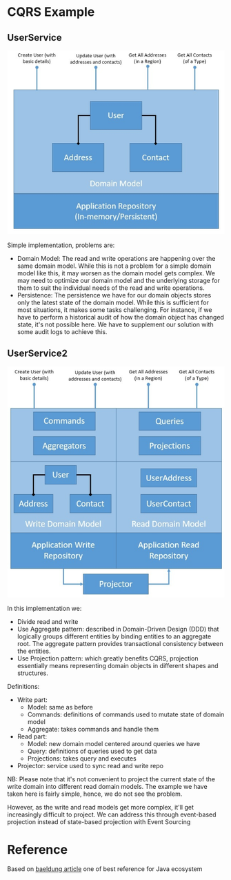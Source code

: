 # CQRS Example

## UserService
![](images/CRUD-Application.jpg)

Simple implementation, problems are:
* Domain Model: The read and write operations are happening over the same domain model. While this is not a problem for a simple domain model like this, it may worsen as the domain model gets complex. We may need to optimize our domain model and the underlying storage for them to suit the individual needs of the read and write operations.
* Persistence: The persistence we have for our domain objects stores only the latest state of the domain model. While this is sufficient for most situations, it makes some tasks challenging. For instance, if we have to perform a historical audit of how the domain object has changed state, it's not possible here. We have to supplement our solution with some audit logs to achieve this.

## UserService2
![](images/CQRS-Application.jpg)

In this implementation we:
* Divide read and write
* Use Aggregate pattern: described in Domain-Driven Design (DDD) that logically groups different entities by binding entities to an aggregate root. The aggregate pattern provides transactional consistency between the entities.
* Use Projection pattern: which greatly benefits CQRS, projection essentially means representing domain objects in different shapes and structures.

Definitions:
* Write part:
  * Model: same as before
  * Commands: definitions of commands used to mutate state of domain model
  * Aggregate: takes commands and handle them
* Read part:
  * Model: new domain model centered around queries we have
  * Query: definitions of queries used to get data
  * Projections: takes query and executes
* Projector: service used to sync read and write repo

NB: Please note that it's not convenient to project the current state of the write domain into different read domain models. The example we have taken here is fairly simple, hence, we do not see the problem.

However, as the write and read models get more complex, it'll get increasingly difficult to project. We can address this through event-based projection instead of state-based projection with Event Sourcing

# Reference
Based on [baeldung article](https://www.baeldung.com/cqrs-event-sourcing-java) one of best reference for Java ecosystem